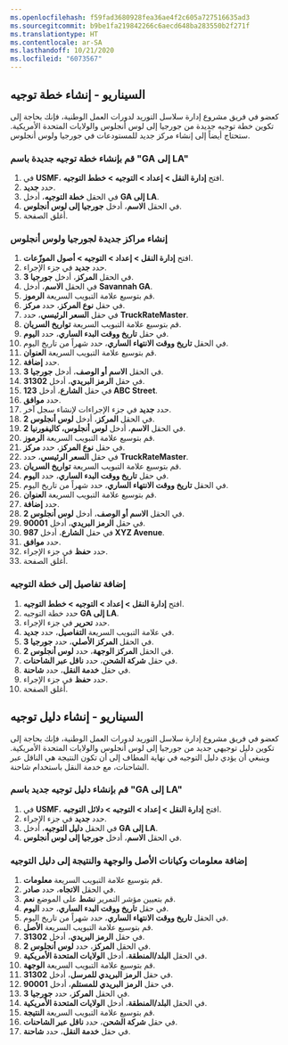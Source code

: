 ```yaml
---
ms.openlocfilehash: f59fad3680928fea36ae4f2c605a727516635ad3
ms.sourcegitcommit: b9be1fa219842266c6aecd648ba283550b2f271f
ms.translationtype: HT
ms.contentlocale: ar-SA
ms.lasthandoff: 10/21/2020
ms.locfileid: "6073567"
---
```

## <a name="scenario---create-a-route-plan"></a>السيناريو - إنشاء خطة توجيه

كعضو في فريق مشروع إدارة سلاسل التوريد لدورات العمل الوطنية، فإنك بحاجة إلى تكوين خطة توجيه جديدة من جورجيا إلى لوس أنجلوس والولايات المتحدة الأمريكية. ستحتاج أيضاً إلى إنشاء مركز جديد للمستودعات في جورجيا ولوس أنجلوس. 

### <a name="create-a-new-route-plan-named-ga-to-la"></a>قم بإنشاء خطة توجيه جديدة باسم "GA إلى LA"

1.  في **USMF**، افتح **إدارة النقل > إعداد > التوجيه > خطط التوجيه**.
2.  حدد **جديد‎**.
3.  في الحقل **خطة التوجيه**، أدخل **GA إلى LA**.
4.  في الحقل **الاسم**، أدخل **جورجيا إلى لوس أنجلوس**.
5.  أغلق الصفحة.

### <a name="create-new-hubs-for-georgia-and-los-angeles"></a>إنشاء مراكز جديدة لجورجيا ولوس أنجلوس

1.  افتح **إدارة النقل > إعداد > التوجيه > أصول الموزّعات**.
2.  حدد **جديد** في جزء الإجراء.
3.  في الحقل **المركز**، أدخل **جورجيا 3**.
4.  في الحقل **الاسم**، أدخل **Savannah GA**.
5.  قم بتوسيع علامة التبويب السريعة **الرموز**.
6.  في حقل **نوع المركز**، حدد **مركز**.
7.  في حقل **السعر الرئيسي**، حدد **TruckRateMaster**.
8.  قم بتوسيع علامة التبويب السريعة **تواريخ السريان**.
9.  في حقل **تاريخ ووقت البدء الساري**، حدد **اليوم**.
10. في الحقل **تاريخ ووقت الانتهاء الساري**، حدد شهراً من تاريخ اليوم.
11. قم بتوسيع علامة التبويب السريعة **العنوان**.
12. حدد **إضافة**.
13. في الحقل **الاسم أو الوصف**، أدخل **جورجيا 3**.
14. في حقل **الرمز البريدي**، أدخل **31302**.
15. في حقل **الشارع**، أدخل **123 ABC Street**.
16. حدد **موافق**.
17. حدد **جديد** في جزء الإجراءات لإنشاء سجل آخر.
18. في الحقل **المركز**، أدخل **لوس أنجلوس 2**.
19. في الحقل **الاسم**، أدخل **لوس أنجلوس، كاليفورنيا 2**.
20. قم بتوسيع علامة التبويب السريعة **الرموز**.
21. في حقل **نوع المركز**، حدد **مركز**.
22. في حقل **السعر الرئيسي**، حدد **TruckRateMaster**.
23. قم بتوسيع علامة التبويب السريعة **تواريخ السريان**.
24. في حقل **تاريخ ووقت البدء الساري**، حدد **اليوم**.
25. في الحقل **تاريخ ووقت الانتهاء الساري**، حدد شهراً من تاريخ اليوم.
26. قم بتوسيع علامة التبويب السريعة **العنوان**.
27. حدد **إضافة**.
28. في الحقل **الاسم أو الوصف**، أدخل **لوس أنجلوس 2**.
29. في حقل **الرمز البريدي**، أدخل **90001**.
30. في حقل **الشارع**، أدخل **987 XYZ Avenue**.
31. حدد **موافق**.
32. حدد **حفظ** في جزء الإجراء.
32. أغلق الصفحة.

### <a name="add-details-to-the-route-plan"></a>إضافة تفاصيل إلى خطة التوجيه

1.  افتح **إدارة النقل > إعداد > التوجيه > خطط التوجيه**.
2.  حدد خطة التوجيه **GA إلى LA**.
3.  حدد **تحرير** في جزء الإجراء.
3.  في علامة التبويب السريعة **التفاصيل**، حدد **جديد**.
4.  في الحقل **المركز الأصلي**، حدد **جورجيا 3**.
5.  في الحقل **المركز الوجهة**، حدد **لوس أنجلوس 2**.
6.  في حقل **شركة الشحن**، حدد **ناقل عبر الشاحنات**.
7.  في حقل **خدمة النقل**، حدد **شاحنة**.
8.  حدد **حفظ** في جزء الإجراء.
8.  أغلق الصفحة.

## <a name="scenario---create-a-route-guide"></a>السيناريو - إنشاء دليل توجيه 

كعضو في فريق مشروع إدارة سلاسل التوريد لدورات العمل الوطنية، فإنك بحاجة إلى تكوين دليل توجيهي جديد من جورجيا إلى لوس أنجلوس والولايات المتحدة الأمريكية. وينبغي أن يؤدي دليل التوجيه في نهاية المطاف إلى أن تكون النتيجة هي الناقل عبر الشاحنات، مع خدمة النقل باستخدام شاحنة.

### <a name="create-a-new-route-guide-named-ga-to-la"></a>قم بإنشاء دليل توجيه جديد باسم "GA إلى LA"

1.  في **USMF**، افتح **إدارة النقل > إعداد > التوجيه > دلائل التوجيه**.
2.  حدد **جديد** في جزء الإجراء.
3.  في الحقل **دليل التوجيه**، أدخل **GA إلى LA**.
4.  في الحقل **الاسم**، أدخل **جورجيا إلى لوس أنجلوس**.

### <a name="add-information-origin-destination-and-result-entities-to-the-routing-guide"></a>إضافة معلومات وكيانات الأصل والوجهة والنتيجة إلى دليل التوجيه

1.  قم بتوسيع علامة التبويب السريعة **معلومات**.
2.  في الحقل **الاتجاه**، حدد **صادر**.
3.  قم بتعيين مؤشر التمرير **نشط** على الموضع **نعم**.
4.  في حقل **تاريخ ووقت البدء الساري**، حدد **اليوم**.
5.  في الحقل **تاريخ ووقت الانتهاء الساري**، حدد شهراً من تاريخ اليوم.
6.  قم بتوسيع علامة التبويب السريعة **الأصل**.
7.  في حقل **الرمز البريدي**، أدخل **31302**.
8.  في الحقل **المركز**، حدد **لوس أنجلوس 2**.
9.  في الحقل **البلد/المنطقة**، أدخل **الولايات المتحدة الأمريكية**.
10. قم بتوسيع علامة التبويب السريعة **الوجهة**.
11. في حقل **الرمز البريدي للمرسل**، أدخل **31302**.
12. في حقل **الرمز البريدي للمستلم**، أدخل **90001**.
13. في الحقل **المركز**، حدد **جورجيا 3**.
14. في الحقل **البلد/المنطقة**، أدخل **الولايات المتحدة الأمريكية**.
15. قم بتوسيع علامة التبويب السريعة **النتيجة**.
16. في حقل **شركة الشحن**، حدد **ناقل عبر الشاحنات**.
17. في حقل **خدمة النقل**، حدد **شاحنة**.
